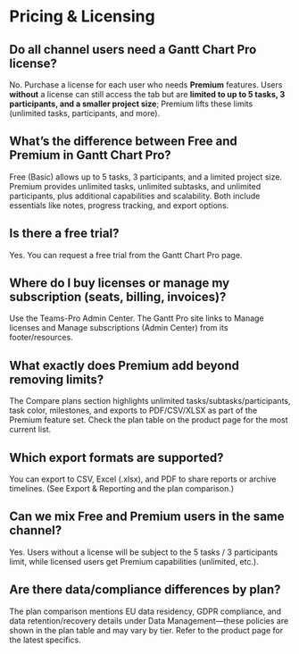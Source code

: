 # Pricing & Licensing

## Do all channel users need a Gantt Chart Pro license?

No. Purchase a license for each user who needs <b>Premium</b> features. Users <b>without</b> a license can still access the tab but are <b>limited to up to 5 tasks, 3 participants, and a smaller project size</b>; Premium lifts these limits (unlimited tasks, participants, and more).

## What’s the difference between Free and Premium in Gantt Chart Pro?
Free (Basic) allows up to 5 tasks, 3 participants, and a limited project size. Premium provides unlimited tasks, unlimited subtasks, and unlimited participants, plus additional capabilities and scalability. Both include essentials like notes, progress tracking, and export options.

## Is there a free trial?
Yes. You can request a free trial from the Gantt Chart Pro page. 


## Where do I buy licenses or manage my subscription (seats, billing, invoices)?
Use the Teams-Pro Admin Center. The Gantt Pro site links to Manage licenses and Manage subscriptions (Admin Center) from its footer/resources. 


## What exactly does Premium add beyond removing limits?
The Compare plans section highlights unlimited tasks/subtasks/participants, task color, milestones, and exports to PDF/CSV/XLSX as part of the Premium feature set. Check the plan table on the product page for the most current list. 


## Which export formats are supported?
You can export to CSV, Excel (.xlsx), and PDF to share reports or archive timelines. (See Export & Reporting and the plan comparison.) 


## Can we mix Free and Premium users in the same channel?
Yes. Users without a license will be subject to the 5 tasks / 3 participants limit, while licensed users get Premium capabilities (unlimited, etc.). 


## Are there data/compliance differences by plan?
The plan comparison mentions EU data residency, GDPR compliance, and data retention/recovery details under Data Management—these policies are shown in the plan table and may vary by tier. Refer to the product page for the latest specifics.


<Intercom />
<Hubspot />
<Clarity />
<GoogleAnalytics />

